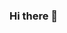 ### Hi there 👋

<!--
**Bismarezaferdian/Bismarezaferdian** is a ✨ _special_ ✨ repository because its `README.md` (this file) appears on your GitHub profile.

Here are some ideas to get you started:

- :technologist: I’m interested in Frontend Development with ReactJs
- 🌱 I’m currently learning ExpressJs
- :handshake: i'm looking for new opportunities as front-end developer
- 📫 How to reach me: bismarezaferdian05@gmail.com


